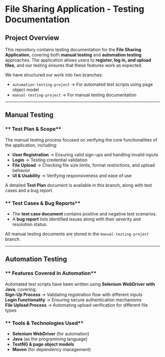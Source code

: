 # File Sharing Application - Testing Documentation  

##  Project Overview  
This repository contains testing documentation for the **File Sharing Application**, covering both **manual testing** and **automation testing** approaches. The application allows users to **register, log in, and upload files**, and our testing ensures that these features work as expected.  

We have structured our work into two branches:  
- `automation-testing-project` → For automated test scripts using page object model 
- `manual-testing-project` → For manual testing documentation  

---
##  Manual Testing  
### ** Test Plan & Scope**  
The manual testing process focused on verifying the core functionalities of the application, including:  
- **User Registration** → Ensuring valid sign-ups and handling invalid inputs  
- **Login** → Testing credential validation   
- **File Upload** → Checking file size limits, format restrictions, and upload behavior  
- **UI & Usability** → Verifying responsiveness and ease of use  
  

A detailed **Test Plan** document is available in this branch, along with test cases and a bug report.  

### ** Test Cases & Bug Reports**  
- The **test case document** contains positive and negative test scenarios.  
- A **bug report** lists identified issues along with their severity and resolution status.  

 All manual testing documents are stored in the `manual-testing-project` branch.  

---

##  Automation Testing  
### ** Features Covered in Automation**  
Automated test scripts have been written using **Selenium WebDriver with Java**, covering:  
   **Sign-Up Process** → Validating registration flow with different inputs  
   **Login Functionality** → Ensuring secure authentication mechanisms  
   **File Upload Process** → Automating upload verification for different file types  

### ** Tools & Technologies Used**  
- **Selenium WebDriver** (for automation)  
- **Java** (as the programming language)  
- **TestNG & page object models**   
- **Maven** (for dependency management)  




